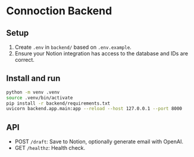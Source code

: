 # Connoction Backend

## Setup
1. Create `.env` in `backend/` based on `.env.example`.
2. Ensure your Notion integration has access to the database and IDs are correct.

## Install and run
```bash
python -m venv .venv
source .venv/bin/activate
pip install -r backend/requirements.txt
uvicorn backend.app.main:app --reload --host 127.0.0.1 --port 8000
```

## API
- POST `/draft`: Save to Notion, optionally generate email with OpenAI.
- GET `/healthz`: Health check. 